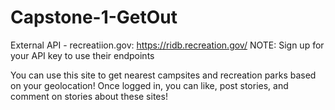 # Capstone-1-GetOut
External API - recreatiion.gov: https://ridb.recreation.gov/
NOTE: Sign up for your API key to use their endpoints

You can use this site to get nearest campsites and recreation parks based on your geolocation! Once logged in, you can like, post stories, and comment 
on stories about these sites! 

